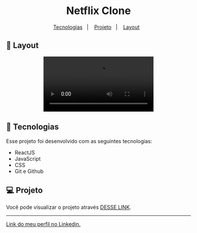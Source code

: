 <h1 align="center"> Netflix Clone </h1>

<p align="center">
  <a href="#-tecnologias">Tecnologias</a>&nbsp;&nbsp;&nbsp;|&nbsp;&nbsp;&nbsp;
  <a href="#-projeto">Projeto</a>&nbsp;&nbsp;&nbsp;|&nbsp;&nbsp;&nbsp;
  <a href="#-layout">Layout</a>&nbsp;&nbsp;&nbsp;
</p>

## 🔖 Layout

<p align="center">
  <video src="https://user-images.githubusercontent.com/111329429/201453300-a5c1afc1-89af-4f16-bc93-7213785c1c54.mp4">
</p>

## 🚀 Tecnologias

Esse projeto foi desenvolvido com as seguintes tecnologias:

- ReactJS
- JavaScript
- CSS
- Git e Github

## 💻 Projeto

Você pode visualizar o projeto através [DESSE LINK](https://netflix-clone-b0789.web.app/).

---

[Link do meu perfil no Linkedin.](https://www.linkedin.com/in/felipe-moises-4a1b58248/)
